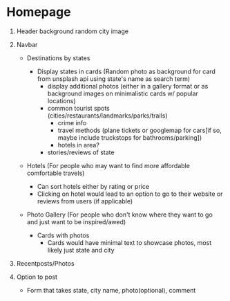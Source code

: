 # Homepage
1. Header background random city image

2. Navbar
   - Destinations by states
     - Display states in cards (Random photo as background for card from unsplash api using state's name as search term)
       - display additional photos (either in a gallery format or as background images on minimalistic cards w/ popular locations)
       - common tourist spots (cities/restaurants/landmarks/parks/trails)
         - crime info
         - travel methods (plane tickets or googlemap for cars[if so, maybe include truckstops for bathrooms/parking])
         - hotels in area?
       - stories/reviews of state

   - Hotels (For people who may want to find more affordable comfortable travels)
     - Can sort hotels either by rating or price
     - Clicking on hotel would lead to an option to go to their website or reviews from users (if applicable)

   - Photo Gallery (For people who don't know where they want to go and just want to be inspired/awed)
     - Cards with photos
       - Cards would have minimal text to showcase photos, most likely just state and city

3. Recentposts/Photos

4. Option to post
   - Form that takes state, city name, photo(optional), comment 
